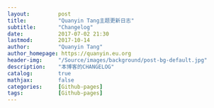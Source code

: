 ```yaml
---
layout:         post
title:          "Quanyin Tang主题更新日志"
subtitle:       "Changelog"
date:           2017-07-02 21:30
lastmod:        2017-10-14
author:         "Quanyin Tang"
author_homepage: https://quanyin.eu.org
header-img:     "/Source/images/background/post-bg-default.jpg"
description:    "本博客的CHANGELOG"
catalog:        true
mathjax:        false
categories:     [Github-pages]
tags:           [Github-pages]
---
```


